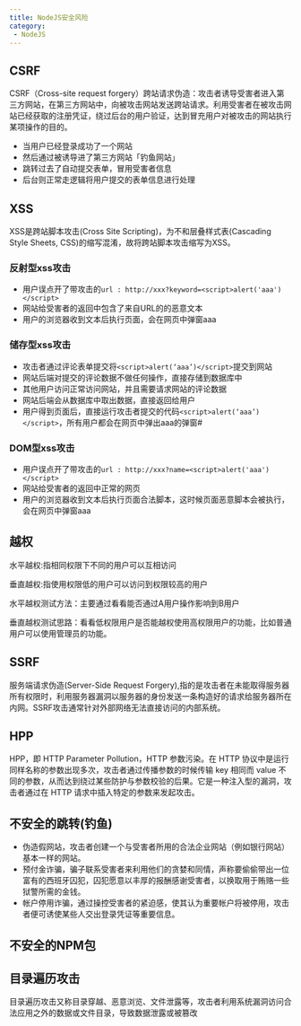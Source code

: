 ```yaml
---
title: NodeJS安全风险
category:
 - NodeJS
---
```


## CSRF

CSRF（Cross-site request forgery）跨站请求伪造：攻击者诱导受害者进入第三方网站，在第三方网站中，向被攻击网站发送跨站请求。利用受害者在被攻击网站已经获取的注册凭证，绕过后台的用户验证，达到冒充用户对被攻击的网站执行某项操作的目的。

- 当用户已经登录成功了一个网站
- 然后通过被诱导进了第三方网站「钓鱼网站」
- 跳转过去了自动提交表单，冒用受害者信息
- 后台则正常走逻辑将用户提交的表单信息进行处理


## XSS

XSS是跨站脚本攻击(Cross Site Scripting)，为不和层叠样式表(Cascading Style Sheets, CSS)的缩写混淆，故将跨站脚本攻击缩写为XSS。

### 反射型xss攻击

- 用户误点开了带攻击的`url : http://xxx?keyword=<script>alert('aaa')</script>`
- 网站给受害者的返回中包含了来自URL的的恶意文本
- 用户的浏览器收到文本后执行页面，会在网页中弹窗aaa

### 储存型xss攻击

- 攻击者通过评论表单提交将`<script>alert(‘aaa’)</script>`提交到网站
- 网站后端对提交的评论数据不做任何操作，直接存储到数据库中
- 其他用户访问正常访问网站，并且需要请求网站的评论数据
- 网站后端会从数据库中取出数据，直接返回给用户
- 用户得到页面后，直接运行攻击者提交的代码`<script>alert(‘aaa’)</script>`，所有用户都会在网页中弹出aaa的弹窗#


### DOM型xss攻击

- 用户误点开了带攻击的`url : http://xxx?name=<script>alert('aaa')</script>`
- 网站给受害者的返回中正常的网页
- 用户的浏览器收到文本后执行页面合法脚本，这时候页面恶意脚本会被执行，会在网页中弹窗aaa


## 越权

水平越权:指相同权限下不同的用户可以互相访问

垂直越权:指使用权限低的用户可以访问到权限较高的用户

水平越权测试方法：主要通过看看能否通过A用户操作影响到B用户

垂直越权测试思路：看看低权限用户是否能越权使用高权限用户的功能，比如普通用户可以使用管理员的功能。

## SSRF

服务端请求伪造(Server-Side Request Forgery),指的是攻击者在未能取得服务器所有权限时，利用服务器漏洞以服务器的身份发送一条构造好的请求给服务器所在内网。SSRF攻击通常针对外部网络无法直接访问的内部系统。


## HPP

HPP，即 HTTP Parameter Pollution，HTTP 参数污染。在 HTTP 协议中是运行同样名称的参数出现多次，攻击者通过传播参数的时候传输 key 相同而 value 不同的参数，从而达到绕过某些防护与参数校验的后果。它是一种注入型的漏洞，攻击者通过在 HTTP 请求中插入特定的参数来发起攻击。

## 不安全的跳转(钓鱼)

- 伪造假网站，攻击者创建一个与受害者所用的合法企业网站（例如银行网站）基本一样的网站。
- 预付金诈骗，骗子联系受害者来利用他们的贪婪和同情，声称要偷偷带出一位富有的西班牙囚犯，囚犯愿意以丰厚的报酬感谢受害者，以换取用于贿赂一些狱警所需的金钱。
- 帐户停用诈骗，通过操控受害者的紧迫感，使其认为重要帐户将被停用，攻击者便可诱使某些人交出登录凭证等重要信息。


## 不安全的NPM包


## 目录遍历攻击

目录遍历攻击又称目录穿越、恶意浏览、文件泄露等，攻击者利用系统漏洞访问合法应用之外的数据或文件目录，导致数据泄露或被篡改

